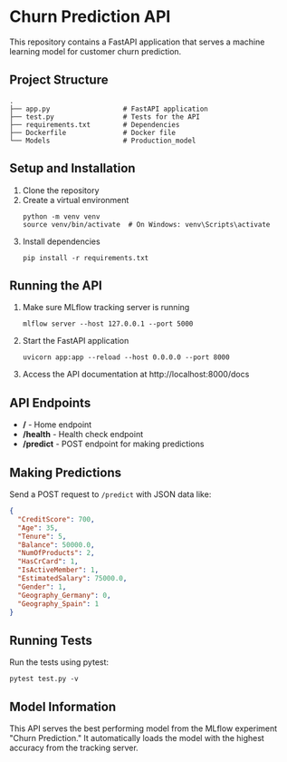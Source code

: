 # Churn Prediction API

This repository contains a FastAPI application that serves a machine learning model for customer churn prediction.

## Project Structure

```
.
├── app.py                  # FastAPI application
├── test.py                 # Tests for the API
├── requirements.txt        # Dependencies
├── Dockerfile              # Docker file
└── Models                  # Production_model
```

## Setup and Installation

1. Clone the repository
2. Create a virtual environment
   ```
   python -m venv venv
   source venv/bin/activate  # On Windows: venv\Scripts\activate
   ```
3. Install dependencies
   ```
   pip install -r requirements.txt
   ```

## Running the API

1. Make sure MLflow tracking server is running
   ```
   mlflow server --host 127.0.0.1 --port 5000
   ```

2. Start the FastAPI application
   ```
   uvicorn app:app --reload --host 0.0.0.0 --port 8000
   ```

3. Access the API documentation at http://localhost:8000/docs

## API Endpoints

- **/** - Home endpoint
- **/health** - Health check endpoint
- **/predict** - POST endpoint for making predictions

## Making Predictions

Send a POST request to `/predict` with JSON data like:

```json
{
  "CreditScore": 700,
  "Age": 35,
  "Tenure": 5,
  "Balance": 50000.0,
  "NumOfProducts": 2,
  "HasCrCard": 1,
  "IsActiveMember": 1,
  "EstimatedSalary": 75000.0,
  "Gender": 1,
  "Geography_Germany": 0,
  "Geography_Spain": 1
}
```

## Running Tests

Run the tests using pytest:

```
pytest test.py -v
```

## Model Information

This API serves the best performing model from the MLflow experiment "Churn Prediction."
It automatically loads the model with the highest accuracy from the tracking server.